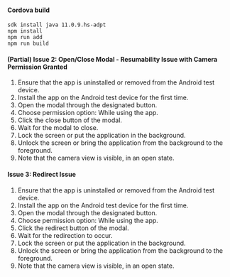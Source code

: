 #### Cordova build

```shell
sdk install java 11.0.9.hs-adpt
npm install
npm run add
npm run build
```

#### (Partial) Issue 2: Open/Close Modal - Resumability Issue with Camera Permission Granted

1. Ensure that the app is uninstalled or removed from the Android test device.
2. Install the app on the Android test device for the first time.
3. Open the modal through the designated button.
4. Choose permission option: While using the app.
5. Click the close button of the modal.
6. Wait for the modal to close.
7. Lock the screen or put the application in the background.
8. Unlock the screen or bring the application from the background to the foreground.
9. Note that the camera view is visible, in an open state.

#### Issue 3: Redirect Issue

1. Ensure that the app is uninstalled or removed from the Android test device.
2. Install the app on the Android test device for the first time.
3. Open the modal through the designated button.
4. Choose permission option: While using the app.
5. Click the redirect button of the modal.
6. Wait for the redirection to occur.
7. Lock the screen or put the application in the background.
8. Unlock the screen or bring the application from the background to the foreground.
9. Note that the camera view is visible, in an open state.
